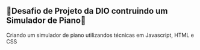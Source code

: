 ## 🎹Desafio de Projeto da DIO contruindo um Simulador de Piano🎹

Criando um simulador de piano utilizandos técnicas em Javascript, HTML e CSS
